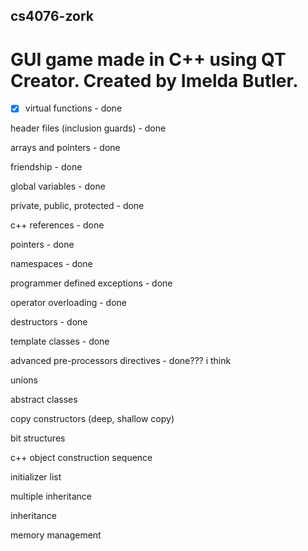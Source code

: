 ## cs4076-zork

# GUI game made in C++ using QT Creator. Created by Imelda Butler.

- [x] virtual functions - done

header files (inclusion guards) - done

arrays and pointers - done

friendship - done

global variables - done

private, public, protected - done

c++ references - done

pointers - done

namespaces - done

programmer defined exceptions - done

operator overloading - done

destructors - done

template classes - done

advanced pre-processors directives - done??? i think






unions

abstract classes

copy constructors (deep, shallow copy)

bit structures

c++ object construction sequence

initializer list

multiple inheritance

inheritance

memory management
